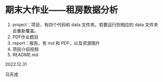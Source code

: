 # 期末大作业——租房数据分析



1. project：项目，有四个代码和 data 文件夹。若要运行则相应的 data 文件夹会重新覆盖。
2. PDF作业题目
3. report：报告，有 md 和 PDF，以及资源图片
4. 项目介绍视频
5. README.md



2022.12.31

马天成